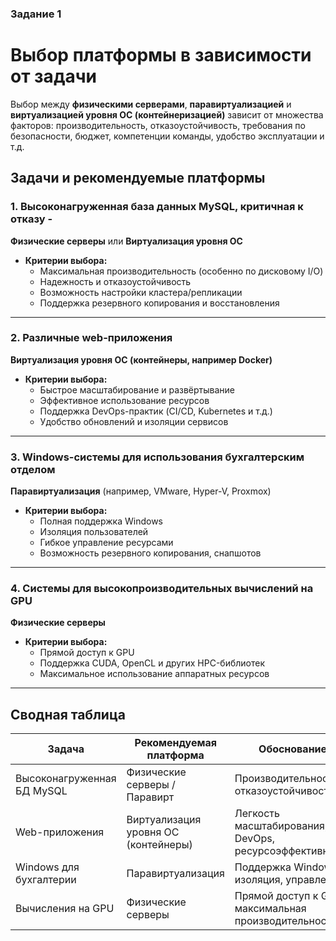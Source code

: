 ### Задание 1
# Выбор платформы в зависимости от задачи

Выбор между **физическими серверами**, **паравиртуализацией** и **виртуализацией уровня ОС (контейнеризацией)** зависит от множества факторов: производительность, отказоустойчивость, требования по безопасности, бюджет, компетенции команды, удобство эксплуатации и т.д.

## Задачи и рекомендуемые платформы

### 1. Высоконагруженная база данных MySQL, критичная к отказу - 
  **Физические серверы** или **Виртуализация уровня ОС**

- **Критерии выбора:**
  - Максимальная производительность (особенно по дисковому I/O)
  - Надежность и отказоустойчивость
  - Возможность настройки кластера/репликации
  - Поддержка резервного копирования и восстановления
---

### 2. Различные web-приложения
  **Виртуализация уровня ОС (контейнеры, например Docker)**

- **Критерии выбора:**
  - Быстрое масштабирование и развёртывание
  - Эффективное использование ресурсов
  - Поддержка DevOps-практик (CI/CD, Kubernetes и т.д.)
  - Удобство обновлений и изоляции сервисов
---

### 3. Windows-системы для использования бухгалтерским отделом
  **Паравиртуализация** (например, VMware, Hyper-V, Proxmox)

- **Критерии выбора:**
  - Полная поддержка Windows
  - Изоляция пользователей
  - Гибкое управление ресурсами
  - Возможность резервного копирования, снапшотов

---

### 4. Системы для высокопроизводительных вычислений на GPU
  **Физические серверы**

- **Критерии выбора:**
  - Прямой доступ к GPU
  - Поддержка CUDA, OpenCL и других HPC-библиотек
  - Максимальное использование аппаратных ресурсов

---

## Сводная таблица

| Задача                                      | Рекомендуемая платформа            | Обоснование                                                                      |
|--------------------------------------------|------------------------------------|-----------------------------------------------------------------------------------|
| Высоконагруженная БД MySQL                 | Физические серверы / Паравирт     | Производительность, отказоустойчивость                                            |
| Web-приложения                             | Виртуализация уровня ОС (контейнеры) | Легкость масштабирования, DevOps, ресурсоэффективность                        |
| Windows для бухгалтерии                    | Паравиртуализация                  | Поддержка Windows, изоляция, управление                                           |
| Вычисления на GPU                          | Физические серверы                 | Прямой доступ к GPU, максимальная производительность                              |
